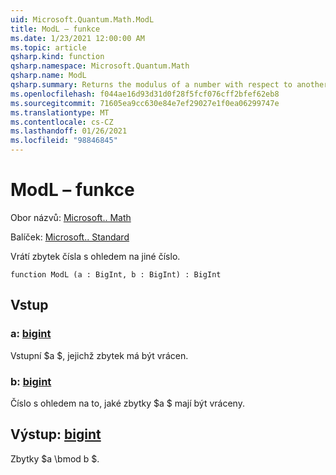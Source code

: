 ```yaml
---
uid: Microsoft.Quantum.Math.ModL
title: ModL – funkce
ms.date: 1/23/2021 12:00:00 AM
ms.topic: article
qsharp.kind: function
qsharp.namespace: Microsoft.Quantum.Math
qsharp.name: ModL
qsharp.summary: Returns the modulus of a number with respect to another number.
ms.openlocfilehash: f044ae16d93d31d0f28f5fcf076cff2bfef62eb8
ms.sourcegitcommit: 71605ea9cc630e84e7ef29027e1f0ea06299747e
ms.translationtype: MT
ms.contentlocale: cs-CZ
ms.lasthandoff: 01/26/2021
ms.locfileid: "98846845"
---
```

# <a name="modl-function"></a>ModL – funkce

Obor názvů: [Microsoft.. Math](xref:Microsoft.Quantum.Math)

Balíček: [Microsoft.. Standard](https://nuget.org/packages/Microsoft.Quantum.Standard)


Vrátí zbytek čísla s ohledem na jiné číslo.

```qsharp
function ModL (a : BigInt, b : BigInt) : BigInt
```


## <a name="input"></a>Vstup

### <a name="a--bigint"></a>a: [bigint](xref:microsoft.quantum.lang-ref.bigint)

Vstupní $a $, jejichž zbytek má být vrácen.


### <a name="b--bigint"></a>b: [bigint](xref:microsoft.quantum.lang-ref.bigint)

Číslo s ohledem na to, jaké zbytky $a $ mají být vráceny.



## <a name="output--bigint"></a>Výstup: [bigint](xref:microsoft.quantum.lang-ref.bigint)

Zbytky $a \bmod b $.